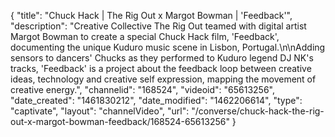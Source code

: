 {
    "title": "Chuck Hack | The Rig Out x Margot Bowman | 'Feedback'",
    "description": "Creative Collective The Rig Out teamed with digital artist Margot Bowman to create a special Chuck Hack film, 'Feedback', documenting the unique Kuduro music scene in Lisbon, Portugal.\n\nAdding sensors to dancers' Chucks as they performed to Kuduro legend DJ NK's tracks, 'Feedback' is a project about the feedback loop between creative ideas, technology and creative self expression, mapping the movement of creative energy.",
    "channelid": "168524",
    "videoid": "65613256",
    "date_created": "1461830212",
    "date_modified": "1462206614",
    "type": "captivate",
    "layout": "channelVideo",
    "url": "\/converse\/chuck-hack-the-rig-out-x-margot-bowman-feedback\/168524-65613256"
}